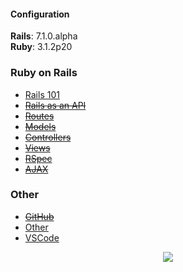 <div id="top"></div>

#### Configuration
<strong>Rails</strong>: 7.1.0.alpha <br>
<strong>Ruby</strong>: 3.1.2p20
<br>

### Ruby on Rails

* [Rails 101](/setup.md)
* ~~[Rails as an API](/react.md)~~
* ~~[Routes](/routes.md)~~
* ~~[Models](/models.md)~~
* ~~[Controllers](/controllers.md)~~
* ~~[Views](views.md)~~
* ~~[RSpec](/rspec.md)~~
* ~~[AJAX](/ajax.md)~~

### Other
* ~~[GitHub](/github.md)~~
* [Other](/other.md)
* [VSCode](/vscode.md)


<p align="center">
  <img src="https://visitor-badge.laobi.icu/badge?page_id=adrianHards/rails-guide" id="counter">
</p>

<!--
[Back to Basics: HTTP Requests in Rails Apps](https://thoughtbot.com/blog/back-to-basics-http-requests)

https://thoughtbot.com/upcase/videos/apis-http-json

[Adding Routes to a Rails API](https://www.learnhowtoprogram.com/ruby-and-rails/building-an-api/adding-routes-to-a-rails-api)

https://medium.com/podiihq/understanding-rails-routes-and-restful-design-a192d64cbbb5

[Routing in Rails · Codegram](https://www.codegram.com/blog/routing-in-rails/)

-->
